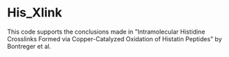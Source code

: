 # His_Xlink
This code supports the conclusions made in "Intramolecular Histidine Crosslinks Formed via Copper-Catalyzed Oxidation of Histatin Peptides" by Bontreger et al.
